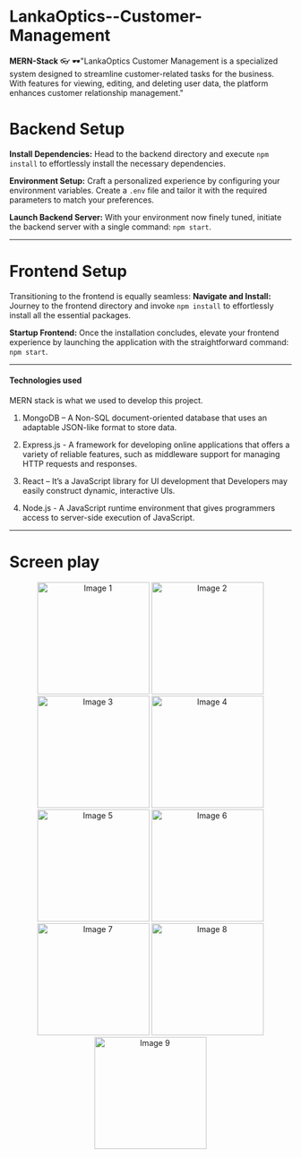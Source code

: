 # LankaOptics--Customer-Management
**MERN-Stack** 
👓 🕶"LankaOptics Customer Management is a specialized system designed to streamline customer-related tasks for the business. With features for viewing, editing, and deleting user data, the platform enhances customer relationship management."
# Backend Setup

**Install Dependencies:** Head to the backend directory and execute `npm install` to effortlessly install the necessary dependencies.

**Environment Setup:** Craft a personalized experience by configuring your environment variables. Create a `.env` file and tailor it with the required parameters to match your preferences.

**Launch Backend Server:** With your environment now finely tuned, initiate the backend server with a single command: `npm start`.

---

# Frontend Setup

Transitioning to the frontend is equally seamless:
**Navigate and Install:** Journey to the frontend directory and invoke `npm install` to effortlessly install all the essential packages.

**Startup Frontend:** Once the installation concludes, elevate your frontend experience by launching the application with the straightforward command: `npm start`.

---
#### Technologies used 

MERN stack is what we used to develop this project. 

1. MongoDB – A Non-SQL document-oriented database that uses an adaptable JSON-like format to store data.

2. Express.js - A framework for developing online applications that offers a variety of reliable features, such as middleware support for managing HTTP requests and responses.

3. React – It’s a JavaScript library for UI development that Developers may easily construct dynamic, interactive UIs.

4. Node.js - A JavaScript runtime environment that gives programmers access to server-side execution of JavaScript.

---

# Screen play
<p align="center">
  <img src="https://github.com/tharulan/LankaOptics--Customer-Management/assets/110823023/f838a1a1-f8bc-4180-9c85-bcdee38c80c0" alt="Image 1" width="200"/>
  <img src="https://github.com/tharulan/LankaOptics--Customer-Management/assets/110823023/9fbc2c7b-6307-42bb-a89f-269b489a59fc" alt="Image 2" width="200"/>
  <img src="https://github.com/tharulan/LankaOptics--Customer-Management/assets/110823023/fc0aa2d2-fdd8-44eb-8b25-9d95d22e9a13" alt="Image 3" width="200"/>
  <img src="https://github.com/tharulan/LankaOptics--Customer-Management/assets/110823023/4101bd25-9c8a-49a1-adf2-b12f0da4c07c" alt="Image 4" width="200"/>
  <img src="https://github.com/tharulan/LankaOptics--Customer-Management/assets/110823023/115af8f6-df32-4ec4-9828-d001ee6544b0" alt="Image 5" width="200"/>
  <img src="https://github.com/tharulan/LankaOptics--Customer-Management/assets/110823023/70e5a85c-ef04-4b8e-8473-d21d94923fd4" alt="Image 6" width="200"/>
  <img src="https://github.com/tharulan/LankaOptics--Customer-Management/assets/110823023/28d3fa61-8896-409c-98f2-768193d185f6" alt="Image 7" width="200"/>
  <img src="https://github.com/tharulan/LankaOptics--Customer-Management/assets/110823023/b8983fa8-6989-486e-b3a7-a745f27c3c8c" alt="Image 8" width="200"/>
  <img src="https://github.com/tharulan/LankaOptics--Customer-Management/assets/110823023/43817ecb-82dd-44ac-9f04-b41b68a3a969" alt="Image 9" width="200"/>
</p>


